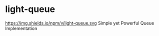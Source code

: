 # light-queue
https://img.shields.io/npm/v/light-queue.svg
Simple yet Powerful Queue Implementation
